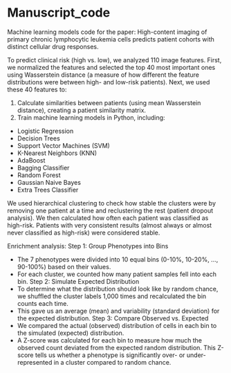 # Manuscript_code
Machine learning models code for the paper: High-content imaging of primary chronic lymphocytic leukemia cells predicts patient cohorts with distinct cellular drug responses.

To predict clinical risk (high vs. low), we analyzed 110 image features. First, we normalized the features and selected the top 40 most important ones using Wasserstein distance (a measure of how different the feature distributions were between high- and low-risk patients).
Next, we used these 40 features to:
1.	Calculate similarities between patients (using mean Wasserstein distance), creating a patient similarity matrix.
2.	Train machine learning models in Python, including:
- Logistic Regression
- Decision Trees
- Support Vector Machines (SVM)
- K-Nearest Neighbors (KNN)
- AdaBoost
- Bagging Classifier
- Random Forest
- Gaussian Naive Bayes
- Extra Trees Classifier

We used hierarchical clustering to check how stable the clusters were by removing one patient at a time and reclustering the rest (patient dropout analysis). We then calculated how often each patient was classified as high-risk. Patients with very consistent results (almost always or almost never classified as high-risk) were considered stable.

Enrichment analysis:
Step 1: Group Phenotypes into Bins
- The 7 phenotypes were divided into 10 equal bins (0-10%, 10-20%, ..., 90-100%) based on their values.
- For each cluster, we counted how many patient samples fell into each bin.
Step 2: Simulate Expected Distribution
- To determine what the distribution should look like by random chance, we shuffled the cluster labels 1,000 times and recalculated the bin counts each time.
-	This gave us an average (mean) and variability (standard deviation) for the expected distribution.
Step 3: Compare Observed vs. Expected
-	We compared the actual (observed) distribution of cells in each bin to the simulated (expected) distribution.
-	A Z-score was calculated for each bin to measure how much the observed count deviated from the expected random distribution. This Z-score tells us whether a phenotype is significantly over- or under-represented in a cluster compared to random chance.

